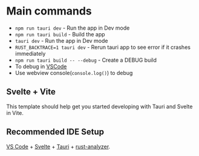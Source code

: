 # Main commands

- `npm run tauri dev` - Run the app in Dev mode
- `npm run tauri build` - Build the app
- `tauri dev` - Run the app in Dev mode
- `RUST_BACKTRACE=1 tauri dev` - Rerun tauri app to see error if it crashes immediately
- `npm run tauri build -- --debug` - Create a DEBUG build
- To debug in [VSCode](https://tauri.app/v1/guides/debugging/vs-code)
- Use webview console(`console.log()`) to debug


## Svelte + Vite

This template should help get you started developing with Tauri and Svelte in Vite.

## Recommended IDE Setup

[VS Code](https://code.visualstudio.com/) + [Svelte](https://marketplace.visualstudio.com/items?itemName=svelte.svelte-vscode) + [Tauri](https://marketplace.visualstudio.com/items?itemName=tauri-apps.tauri-vscode) + [rust-analyzer](https://marketplace.visualstudio.com/items?itemName=rust-lang.rust-analyzer).

